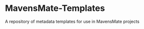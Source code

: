 MavensMate-Templates
====================

A repository of metadata templates for use in MavensMate projects
